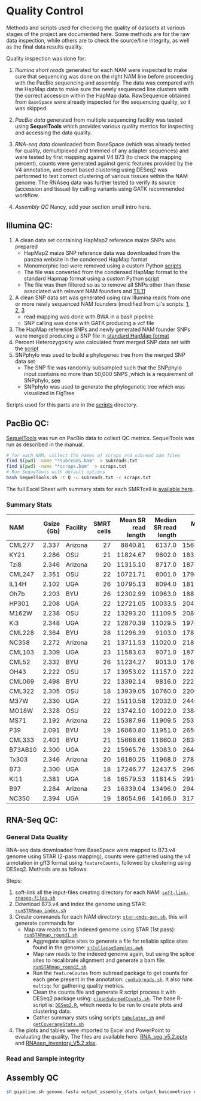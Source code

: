 # Quality Control

Methods and scripts used for checking the quality of datasets at various stages of the project are documented here. Some methods are for the raw data inspection, while others are to check the source/line integrity, as well as the final data results quality.  

Quality inspection was done for:

1. _Illumina short reads_ generated for each NAM were inspected to make sure that sequencing was done on the right NAM line before proceeding with the PacBio sequencing and assembly.
The data was compared with the HapMap data to make sure the newly sequenced line clusters with the correct accession within the HapMap data.
RawSequence obtained from `BaseSpace` were already inspected for the sequencing quality, so it was skipped.

2. _PacBio data_ generated from multiple sequencing facility was tested using **SequelTools** which provides various quality metrics for inspecting and accessing the data quality.

3. _RNA-seq data_ downloaded from BaseSpace (which was already tested for quality, demultiplexed and trimmed of any adapter sequences) and were tested by first mapping against V4 B73 (to check the mapping percent), counts were generated against genic features provided by the V4 annotation, and count based clustering using DESeq2 was performed to test correct clustering of various tissues within the NAM genome. The RNAseq data was further tested to verify its source (accession and tissue) by calling variants using GATK recommended workflow.

4. _Assembly QC_ Nancy, add your section small intro here.




## Illumina QC:

1. A clean data set containing HapMap2 reference maize SNPs was prepared
	- HapMap2 maize SNP reference data was downloaded from the panzea website in the condensed HapMap format
	- Monomorphic loci were removed using a custom Python [scripts](scripts/18_1_removeMMLhapMap.py)
	- The file was converted from the condensed HapMap format to the standard Hapmap format using a custom Python [script](scripts/18_1_standardizeHapMap.py)
	- The file was then filtered so as to remove all SNPs other than those associated with relevant NAM founders and [TIL11](scripts/18_1_hapMapNAMonly2.py)
2. A clean SNP data set was generated using raw Illumina reads from one or more newly sequenced NAM founders (modified from Li's scripts: [1](https://github.com/HuffordLab/Wang_et_al._Demography/blob/master/trim_mapping_MD/trim_pe.sh), [2](https://github.com/HuffordLab/Wang_et_al._Demography/tree/master/GATK_SNPcalling), [3](https://github.com/HuffordLab/Wang_et_al._Demography/blob/master/trim_mapping_MD/20150709_trim.mapping.MD.sh)
	- read mapping was done with BWA in a bash pipeline
	- SNP calling was done with GATK  producing a vcf file
3. The HapMap reference SNPs and newly generated NAM founder SNPs were merged producing a SNP file in [standard HapMap format](scripts/18_1_mergeOurDataWHapMap.py)
4. Percent Heterozygosity was calculated from merged SNP data set with the [script](scripts/18_1_countPerPolyLoci2.py)
5. SNPphylo was used to build a phylogenec tree from the merged SNP data set
	- The SNP file was randomly subsampled such that the SNPphylo input contains no more than 50,000 SNPS ,which is a requirement of SNPphylo, [see](scripts/18_1_subSampleHapmapSNPs.py)
	- SNPphylo was used to generate the phylogenetic tree which was visualized in FigTree

Scripts used for this parts are in the [scripts](./scripts) directory.

## PacBio QC:

[SequelTools](https://bmcbioinformatics.biomedcentral.com/articles/10.1186/s12859-020-03751-8) was run on PacBio data to collect QC metrics. SequelTools was run as described in the manual.

```bash
# for each NAM, collect the names of scraps and subread bam files
find $(pwd) -name "*subreads.bam"  > subreads.txt
find $(pwd) -name "*scraps.bam"  > scraps.txt
# Run SequeTools with default options
bash SequelTools.sh -t Q -u subreads.txt -c scraps.txt
```
The full Excel Sheet with summary stats for each SMRTcell is [available here](assets/PacBio_SequelTools_stats.xlsx).

### Summary Stats

| NAM     | Gsize (Gb) | Facility | SMRT cells | Mean SR read length | Median SR read length | Mean N50 | Depth of coverage (SR) |
|:--------|-----------:|:---------|-----------:|--------------------:|----------------------:|---------:|-----------------------:|
| CML277  | 2.337      | Arizona  | 27         | 8840.81             | 6137.0                | 15682.2  | 70.7                   |
| KY21    | 2.286      | OSU      | 21         | 11824.67            | 9602.0                | 18338.8  | 68.7                   |
| Tzi8    | 2.346      | Arizona  | 20         | 11315.10            | 8717.0                | 18732.2  | 66.4                   |
| CML247  | 2.351      | OSU      | 22         | 10721.71            | 8001.0                | 17945.6  | 68.3                   |
| IL14H   | 2.102      | UGA      | 26         | 10795.13            | 8094.0                | 18152.4  | 85.5                   |
| Oh7b    | 2.203      | BYU      | 26         | 12302.99            | 10963.0               | 18828.7  | 70.6                   |
| HP301   | 2.208      | UGA      | 22         | 12721.05            | 10033.5               | 20426.8  | 73.8                   |
| M162W   | 2.238      | OSU      | 22         | 13293.20            | 11109.5               | 20897.4  | 76.2                   |
| Ki3     | 2.348      | UGA      | 22         | 12870.39            | 11029.5               | 19749.3  | 63.5                   |
| CML228  | 2.364      | BYU      | 28         | 11296.39            | 9103.0                | 17818.4  | 68.3                   |
| NC358   | 2.272      | Arizona  | 21         | 13711.53            | 11020.0               | 21816.6  | 71.2                   |
| CML103  | 2.309      | UGA      | 23         | 11583.03            | 9071.0                | 18756.8  | 72.2                   |
| CML52   | 2.332      | BYU      | 26         | 11234.27            | 9013.0                | 17672.0  | 69.1                   |
| OH43    | 2.222      | OSU      | 17         | 13953.02            | 11157.0               | 22216.4  | 69.9                   |
| CML069  | 2.498      | BYU      | 22         | 13392.14            | 9816.0                | 22256.7  | 64.4                   |
| CML322  | 2.305      | OSU      | 18         | 13939.05            | 10760.0               | 22004.8  | 65.6                   |
| M37W    | 2.330      | UGA      | 22         | 15110.58            | 12032.0               | 24461.1  | 65.9                   |
| MO18W   | 2.328      | OSU      | 22         | 13742.10            | 10022.0               | 23843.7  | 85.2                   |
| MS71    | 2.192      | Arizona  | 22         | 15387.96            | 11909.5               | 25324.4  | 76.1                   |
| P39     | 2.091      | BYU      | 19         | 16060.80            | 11951.0               | 26507.0  | 81.3                   |
| CML333  | 2.401      | BYU      | 21         | 15666.66            | 11660.0               | 26361.6  | 63.2                   |
| B73AB10 | 2.300      | UGA      | 22         | 15965.76            | 13083.0               | 26462.7  | 62.7                   |
| Tx303   | 2.346      | Arizona  | 20         | 16180.25            | 11968.0               | 27810.9  | 71.1                   |
| B73     | 2.300      | UGA      | 18         | 17246.77            | 12437.5               | 29671.6  | 82.9                   |
| KI11    | 2.381      | UGA      | 18         | 16579.53            | 11814.5               | 29169.9  | 65.9                   |
| B97     | 2.284      | Arizona  | 23         | 16339.04            | 13496.0               | 29428.0  | 71.3                   |
| NC350   | 2.394      | UGA      | 19         | 18654.96            | 14166.0               | 31717.6  | 65.9                   |



## RNA-Seq QC:

### General Data Quality

RNA-seq data downloaded from BaseSpace were mapped to B73.v4 genome using STAR (2-pass mapping), counts were gathered using the v4 annotation in gff3 format using `featureCounts`, followed by clustering using DESeq2. Methods are as follows:

Steps:
1. soft-link all the input-files creating directory for each NAM: [`soft-link-rnaseq-files.sh`](scripts/soft-link-rnaseq-files.sh)
2. Download B73.v4 and index the genome using STAR: [`runSTARmap_index.sh`](scripts/runSTARmap_index.sh)
3. Create commands for each NAM directory: [`star-cmds-gen.sh`](scripts/star-cmds-gen.sh), this will generate commands for
     - Map raw reads to the indexed genome using STAR (1st pass): [`runSTARmap_round1.sh`](scripts/runSTARmap_round1.sh)
		 - Aggregate splice sites to generate a file for reliable splice sites found in the genome: [`sjCollapseSamples.awk`](scripts/sjCollapseSamples.awk)
		 - Map raw reads to the indexed genome again, but using the splice sites to recalibrate alignment and generate a bam file: [`runSTARmap_round2.sh`](scripts/runSTARmap_round2.sh)
		 - Run the `featureCoutns` from subread package to get counts for each gene present in the annotation: [`runSubreads.sh`](scripts/runSubreads.sh). It also runs `multiqc` for gathering quality metrics.
		 - Clean the counts file and generate R script process it with DESeq2 package using: [`cleanSubreadCounts.sh`](scripts/cleanSubreadCounts.sh). The base R-script is: [`DESeq2.R`](scripts/DESeq2.R), which needs to be run to create plots and clustering data.
		 - Gather summary stats using scripts [`tabulator.sh`](scripts/tabulator.sh) and [`getCoverageStats.sh`](scripts/getCoverageStats.sh)
4. The plots and tables were imported to Excel and PowerPoint to evaluating the quality. The files are available here: [RNA_seq_v5.2.pptx](assets/RNA_seq_v5.2.pptx) and [RNAseq_inventory_V5.2.xlsx](assets/RNAseq_inventory_V5.2.xlsx).

### Read and Sample integrity







## Assembly QC

```bash
sh pipeline.sh genome.fasta output_assembly_stats output_buscometrics embryophyta_odb9 maize 32
```
